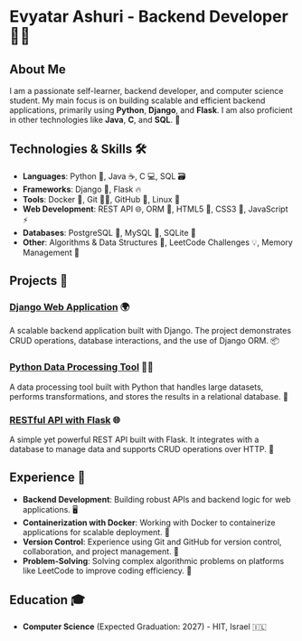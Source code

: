 # Evyatar Ashuri - Backend Developer 👨‍💻

## About Me
I am a passionate self-learner, backend developer, and computer science student. My main focus is on building scalable and efficient backend applications, primarily using **Python**, **Django**, and **Flask**. I am also proficient in other technologies like **Java**, **C**, and **SQL**. 🚀

## Technologies & Skills 🛠️
- **Languages**: Python 🐍, Java ☕, C 💻, SQL 🗃️
- **Frameworks**: Django 🐍, Flask 🔥
- **Tools**: Docker 🐳, Git 🧑‍💻, GitHub 🐙, Linux 🐧
- **Web Development**: REST API 🌐, ORM 🔄, HTML5 🌟, CSS3 🎨, JavaScript ⚡
- **Databases**: PostgreSQL 🐘, MySQL 🐬, SQLite 💾
- **Other**: Algorithms & Data Structures 🧩, LeetCode Challenges 💡, Memory Management 🔧

## Projects 🚀
### [Django Web Application](https://github.com/evyatarashuri/django-web-app) 🌍
A scalable backend application built with Django. The project demonstrates CRUD operations, database interactions, and the use of Django ORM. 📦

### [Python Data Processing Tool](https://github.com/evyatarashuri/python-data-tool) 🧑‍💻
A data processing tool built with Python that handles large datasets, performs transformations, and stores the results in a relational database. 🔄

### [RESTful API with Flask](https://github.com/evyatarashuri/flask-api) 🌐
A simple yet powerful REST API built with Flask. It integrates with a database to manage data and supports CRUD operations over HTTP. 📡

## Experience 💼
- **Backend Development**: Building robust APIs and backend logic for web applications. 🖥️
- **Containerization with Docker**: Working with Docker to containerize applications for scalable deployment. 🐋
- **Version Control**: Experience using Git and GitHub for version control, collaboration, and project management. 🔄
- **Problem-Solving**: Solving complex algorithmic problems on platforms like LeetCode to improve coding efficiency. 🧠

## Education 🎓
- **Computer Science** (Expected Graduation: 2027) - HIT, Israel 🇮🇱

